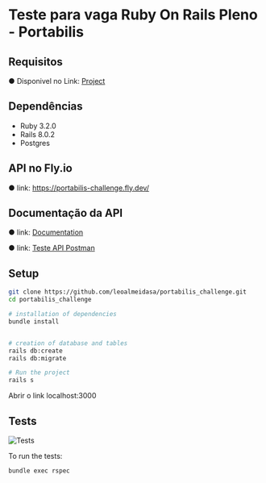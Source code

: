 # Teste para vaga Ruby On Rails Pleno - Portabilis


## Requisitos

● Disponivel no Link: [Project](https://github.com/users/leoalmeidasa/projects/7)

## Dependências

- Ruby 3.2.0
- Rails 8.0.2
- Postgres

## API no Fly.io

● link: https://portabilis-challenge.fly.dev/

## Documentação da API

● link: [Documentation](https://documenter.getpostman.com/view/14377778/2sB34oDdXu)

● link: [Teste API Postman](https://www.postman.com/devtechbrazil/workspace/testes/collection/14377778-93803a68-b659-4cae-ac7f-3b854b500296?action=share&creator=14377778)

## Setup
```bash
git clone https://github.com/leoalmeidasa/portabilis_challenge.git
cd portabilis_challenge

# installation of dependencies
bundle install


# creation of database and tables
rails db:create
rails db:migrate

# Run the project
rails s
```
 Abrir o link localhost:3000

## Tests

![Tests](https://github.com/peimelo/blog_api/actions/workflows/ruby.yml/badge.svg)

To run the tests:

```bash
bundle exec rspec
```
